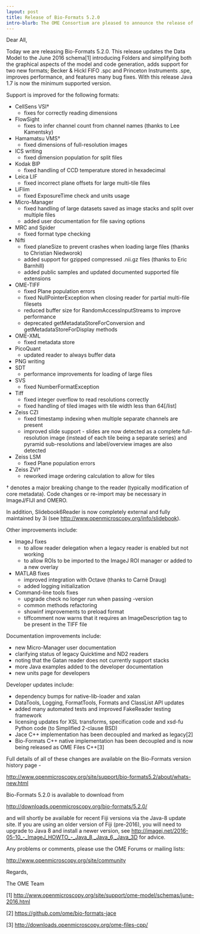 ```yaml
---
layout: post
title: Release of Bio-Formats 5.2.0
intro-blurb: The OME Consortium are pleased to announce the release of Bio-Formats 5.2.0
---
```

Dear All,

Today we are releasing Bio-Formats 5.2.0. This release updates the
Data Model to the June 2016 schema[1] introducing Folders and
simplifying both the graphical aspects of the model and code
generation, adds support for two new formats; Becker & Hickl FIFO .spc
and Princeton Instruments .spe, improves performance, and features
many bug fixes. With this release Java 1.7 is now the minimum
supported version.

Support is improved for the following formats:

-  CellSens VSI†
    -  fixes for correctly reading dimensions
-  FlowSight
    -  fixes to infer channel count from channel names (thanks to Lee Kamentsky)
-  Hamamatsu VMS†
    -  fixed dimensions of full-resolution images
-  ICS writing
    -  fixed dimension population for split files
-  Kodak BIP
    -  fixed handling of CCD temperature stored in hexadecimal
-  Leica LIF
    -  fixed incorrect plane offsets for large multi-tile files
-  LiFlim
    -  fixed ExposureTime check and units usage
-  Micro-Manager
    -  fixed handling of large datasets saved as image stacks and split over multiple files
    -  added user documentation for file saving options
-  MRC and Spider
    -  fixed format type checking
-  Nifti
    -  fixed planeSize to prevent crashes when loading large files (thanks to Christian Niedworok)
    -  added support for gzipped compressed .nii.gz files (thanks to Eric Barnhill)
    -  added public samples and updated documented supported file extensions
-  OME-TIFF
    -  fixed Plane population errors
    -  fixed NullPointerException when closing reader for partial multi-file filesets
    -  reduced buffer size for RandomAccessInputStreams to improve performance
    -  deprecated getMetadataStoreForConversion and getMetadataStoreForDisplay methods
-  OME-XML
    -  fixed metadata store
-  PicoQuant
    -  updated reader to always buffer data
-  PNG writing
-  SDT
    -  performance improvements for loading of large files
-  SVS
    -  fixed NumberFormatException
-  Tiff
    -  fixed integer overflow to read resolutions correctly
    -  fixed handling of tiled images with tile width less than 64[/list]
-  Zeiss CZI
    -  fixed timestamp indexing when multiple separate channels are present
    -  improved slide support - slides are now detected as a complete full-resolution image (instead of each tile being a separate series) and pyramid sub-resolutions and label/overview images are also detected
-  Zeiss LSM
    -  fixed Plane population errors
-  Zeiss ZVI†
    -  reworked image ordering calculation to allow for tiles

 † denotes a major breaking change to the reader (typically modification of core metadata). Code changes or re-import may be necessary in ImageJ/FIJI and OMERO.

In addition, Slidebook6Reader is now completely external and fully maintained by 3i (see http://www.openmicroscopy.org/info/slidebook).

Other improvements include:

-  ImageJ fixes
    -  to allow reader delegation when a legacy reader is enabled but not working
    -  to allow ROIs to be imported to the ImageJ ROI manager or added to a new overlay
-  MATLAB fixes
    -  improved integration with Octave (thanks to Carnë Draug)
    -  added logging initialization
-  Command-line tools fixes
    -  upgrade check no longer run when passing -version
    -  common methods refactoring
    -  showinf improvements to preload format
    -  tiffcomment now warns that it requires an ImageDescription tag to be present in the TIFF file

Documentation improvements include:

-  new Micro-Manager user documentation
-  clarifying status of legacy Quicktime and ND2 readers
-  noting that the Gatan reader does not currently support stacks
-  more Java examples added to the developer documentation
-  new units page for developers

Developer updates include:

-  dependency bumps for native-lib-loader and xalan
-  DataTools, Logging, FormatTools, Formats and ClassList API updates
-  added many automated tests and improved FakeReader testing framework
-  licensing updates for XSL transforms, specification code and xsd-fu Python code (to Simplified 2-clause BSD)
-  Jace C++ implementation has been decoupled and marked as legacy[2]
-  Bio-Formats C++ native implementation has been decoupled and is now being released as OME Files C++[3]

Full details of all of these changes are available on the Bio-Formats version history page -

http://www.openmicroscopy.org/site/support/bio-formats5.2/about/whats-new.html

Bio-Formats 5.2.0 is available to download from

http://downloads.openmicroscopy.org/bio-formats/5.2.0/

and will shortly be available for recent Fiji versions via the Java-8
update site. If you are using an older version of Fiji (pre-2016), you
will need to upgrade to Java 8 and install a newer version, see
http://imagej.net/2016-05-10_-_ImageJ_HOWTO_-_Java_8,_Java_6,_Java_3D
for advice.

Any problems or comments, please use the OME Forums or mailing lists:

http://www.openmicroscopy.org/site/community

Regards,

The OME Team

[1] http://www.openmicroscopy.org/site/support/ome-model/schemas/june-2016.html

[2] https://github.com/ome/bio-formats-jace

[3] http://downloads.openmicroscopy.org/ome-files-cpp/
